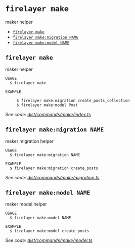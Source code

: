 `firelayer make`
================

maker helper

* [`firelayer make`](#firelayer-make)
* [`firelayer make:migration NAME`](#firelayer-makemigration-name)
* [`firelayer make:model NAME`](#firelayer-makemodel-name)

## `firelayer make`

maker helper

```
USAGE
  $ firelayer make

EXAMPLE

     $ firelayer make:migration create_posts_collection
     $ firelayer make:model Post
```

_See code: [dist/commands/make/index.ts](https://github.com/firelayer/firelayer/blob/v1.0.0-alpha.9/dist/commands/make/index.ts)_

## `firelayer make:migration NAME`

maker migration helper

```
USAGE
  $ firelayer make:migration NAME

EXAMPLE
  $ firelayer make:migration create_posts
```

_See code: [dist/commands/make/migration.ts](https://github.com/firelayer/firelayer/blob/v1.0.0-alpha.9/dist/commands/make/migration.ts)_

## `firelayer make:model NAME`

maker model helper

```
USAGE
  $ firelayer make:model NAME

EXAMPLE
  $ firelayer make:model create_posts
```

_See code: [dist/commands/make/model.ts](https://github.com/firelayer/firelayer/blob/v1.0.0-alpha.9/dist/commands/make/model.ts)_
